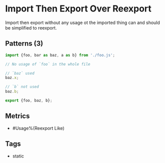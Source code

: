 # Import Then Export Over Reexport

Import then export without any usage ot the imported thing can and should be simplified to
reexport.

## Patterns (3)

```js
import {foo, bar as baz, a as b} from './foo.js';

// No usage of `foo` in the whole file

// `baz` used
baz.x;

// `b` not used
baz.b;

export {foo, baz, b};
```

## Metrics

* #Usage%(Reexport Like)

## Tags

* static
